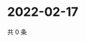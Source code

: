 # 2022-02-17

共 0 条

<!-- BEGIN WEIBO -->
<!-- 最后更新时间 Thu Feb 17 2022 12:14:54 GMT+0800 (China Standard Time) -->

<!-- END WEIBO -->
